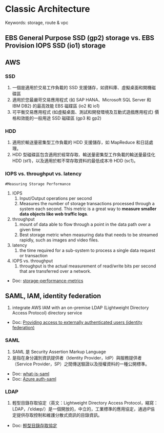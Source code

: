 # Classic Architecture

Keywords: storage, route & vpc

## EBS General Purpose SSD (gp2) storage vs. EBS Provision IOPS SSD (io1) storage

## AWS

### SSD

1. 一個是適用於交易工作負載的 SSD 支援儲存，如資料庫、虛擬桌面和開機磁碟區
2. 適用於您最嚴苛交易應用程式 (如 SAP HANA、Microsoft SQL Server 和 IBM DB2) 的最高效能 EBS 磁碟區 (io2 和 io1)
3. 可平衡交易應用程式 (如虛擬桌面、測試和開發環境及互動式遊戲應用程式) 價格和效能的一般用途 SSD 磁碟區 (gp3 和 gp2)

### HDD

1. 適用於輸送量密集型工作負載的 HDD 支援儲存，如 MapReduce 和日誌處理。
2. HDD 型磁碟區包含適用於經常存取、輸送量密集型工作負載的輸送量最佳化 HDD (st1)，以及適用於較不常存取資料的最低成本冷 HDD (sc1)。

### IOPS vs. throughput vs. latency

`#Measuring Storage Performance`

1. IOPS
    1. Input/Output operations per second
    2. Measures the number of storage transactions processed through a system each second. This metric is a great way to __measure smaller data objects like web traffic logs__.
2. throughput
    1. mount of data able to flow through a point in the data path over a given time
    2. Best storage metric when measuring data that needs to be streamed rapidly, such as images and video files.
3. latency
    1. the time required for a sub-system to process a single data request or transaction
4. IOPS vs. throughput
    1. throughput is the actual measurement of read/write bits per second that are transferred over a network.
* Doc: [storage-performance-metrics](https://www.parkplacetechnologies.com/blog/storage-performance-metrics/)

## SAML, IAM, identity federation

1. integrate AWS IAM with an on-premise LDAP (Lightweight Directory Access Protocol) directory service
* Doc: [Providing access to externally authenticated users (identity federation)](https://docs.aws.amazon.com/IAM/latest/UserGuide/id_roles_common-scenarios_federated-users.html)

### SAML
1. SAML 是 Security Assertion Markup Language
2. 是指在身分識別資訊提供者（Identity Provider，IdP）與服務提供者（Service Provider，SP）之間傳送驗證以及授權資料的一種公開標準。
* Doc: [what-is-saml](https://hennge.com/tw/blog/what-is-saml.html)
* Doc: [Azure auth-saml](https://learn.microsoft.com/zh-tw/azure/active-directory/fundamentals/auth-saml)

### LDAP

1. 輕型目錄存取協定（英文：Lightweight Directory Access Protocol，縮寫：LDAP，/ˈɛldæp/）是一個開放的，中立的，工業標準的應用協定，通過IP協定提供存取控制和維護分散式資訊的目錄資訊。
* Doc: [輕型目錄存取協定](https://zh.wikipedia.org/zh-tw/%E8%BD%BB%E5%9E%8B%E7%9B%AE%E5%BD%95%E8%AE%BF%E9%97%AE%E5%8D%8F%E8%AE%AE)
